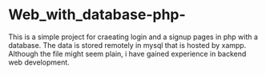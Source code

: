 # Web_with_database-php-
This is a simple project for craeating login and a signup pages in php with a database. 
The data is stored remotely in mysql that is hosted by xampp. 
Although the file might seem plain, i have gained experience in backend web development.
